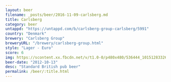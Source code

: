 ```yaml
---
layout: beer
filename: _posts/beer/2016-11-09-carlsberg.md
title: Carlsberg
category: beer
untappd: "https://untappd.com/b/carlsberg-group-carlsberg/5991"
country: "Denmark"
brewery: "Carlsberg Group"
breweryURL: "/brewery/carlsberg-group.html"
style: "Lager - Euro"
score: 6
img: https://scontent.xx.fbcdn.net/v/t1.0-0/p480x480/536444_10151283326338745_1988442948_n.jpg?oh=a00b981e9dcb8afa88bb8fa832e101ea&oe=59644893
beer-date: "2012-10-13"
desc: "Standard British pub beer"
permalink: /beer/:title.html
---
```

